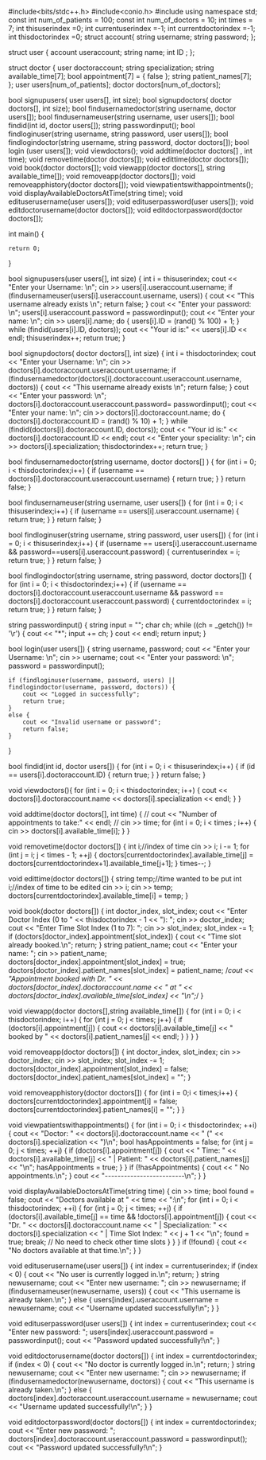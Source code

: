 #include<bits/stdc++.h>
#include<conio.h>
#include<iostream>
using namespace std;
const int num_of_patients = 100;
const int num_of_doctors = 10;
int times = 7;
int thisuserindex =0;
int currentuserindex =-1;
int currentdoctorindex =-1;
int thisdoctorindex =0;
struct account{
    string username;
    string password;
};

struct user {
    account useraccount;
    string name;
    int ID ;
};

struct doctor {
    user doctoraccount;
    string specialization;
    string available_time[7];
    bool appointment[7] = { false };
    string patient_names[7];
};
user users[num_of_patients];
doctor doctors[num_of_doctors];

bool signupusers( user users[], int size);
bool signupdoctors( doctor doctors[], int size);
bool findusernamedoctor(string username, doctor users[]);
bool findusernameuser(string username, user users[]);
bool findid(int id, doctor users[]);
string passwordinput();
bool findloginuser(string username, string password, user users[]);
bool findlogindoctor(string username, string password, doctor doctors[]);
bool login (user users[]);
void viewdoctors();
void addtime(doctor doctors[] , int time);
void removetime(doctor doctors[]);
void edittime(doctor doctors[]);
void book(doctor doctors[]);
void viewapp(doctor doctors[], string available_time[]);
void removeapp(doctor doctors[]);
void removeapphistory(doctor doctors[]);
void viewpatientswithappointments();
void displayAvailableDoctorsAtTime(string time);
void edituserusername(user users[]);
void edituserpassword(user users[]);
void editdoctorusername(doctor doctors[]);
void editdoctorpassword(doctor doctors[]);

int main() {
   
    return 0;
}

bool signupusers(user users[], int size) {
    int i = thisuserindex;
    cout << "Enter your Username: \n";
    cin >> users[i].useraccount.username;
    if (findusernameuser(users[i].useraccount.username, users)) {
        cout << "This username already exists \n";
        return false;
    }
    cout << "Enter your password: \n";
     users[i].useraccount.password = passwordinput();
     cout << "Enter your name: \n";
     cin >> users[i].name;
     do {
         users[i].ID = (rand() % 100) + 1;
     } while (findid(users[i].ID, doctors));
     cout << "Your id is:" << users[i].ID << endl;
     thisuserindex++;
    return true;
}

bool signupdoctors( doctor doctors[], int size) {
    int i = thisdoctorindex;
    cout << "Enter your Username: \n";
    cin >> doctors[i].doctoraccount.useraccount.username;
    if (findusernamedoctor(doctors[i].doctoraccount.useraccount.username, doctors)) {
        cout << "This username already exists \n";
        return false;
    }
    cout << "Enter your password: \n";
    doctors[i].doctoraccount.useraccount.password= passwordinput();
    cout << "Enter your name: \n";
    cin >> doctors[i].doctoraccount.name;
    do {
        doctors[i].doctoraccount.ID = (rand() % 10) + 1;
    } while (findid(doctors[i].doctoraccount.ID, doctors));
    cout << "Your id is:" << doctors[i].doctoraccount.ID << endl;
    cout << "Enter your speciality: \n";
    cin >> doctors[i].specialization;
    thisdoctorindex++;
    return true;
}
    
bool findusernamedoctor(string username, doctor doctors[] ) {
    for (int i = 0; i < thisdoctorindex;i++) {
        if (username == doctors[i].doctoraccount.useraccount.username) {
            return true;
        }
    }
    return false;
}

bool findusernameuser(string username, user users[]) {
    for (int i = 0; i < thisuserindex;i++) {
        if (username == users[i].useraccount.username) {
            return true;
        }
    }
    return false;
}

bool findloginuser(string username, string password, user users[]) {
    for (int i = 0; i < thisuserindex;i++) {
        if (username == users[i].useraccount.username && password==users[i].useraccount.password) {
            currentuserindex = i;
            return true;
        }
    }
    return false;
}

bool findlogindoctor(string username, string password, doctor doctors[]) {
    for (int i = 0; i < thisdoctorindex;i++) {
        if (username == doctors[i].doctoraccount.useraccount.username && password == doctors[i].doctoraccount.useraccount.password) {
            currentdoctorindex = i;
            return true;
        }
    }
    return false;
}


string passwordinput() {
    string input = "";
    char ch;
    while ((ch = _getch()) != '\r') {
        cout << "*";
        input += ch;
    }
    cout << endl;
    return input;
}

bool login(user users[]) {
    string username, password;
    cout << "Enter your Username: \n";
    cin >> username;
    cout << "Enter your password: \n";
    password = passwordinput();

    if (findloginuser(username, password, users) || findlogindoctor(username, password, doctors)) {
        cout << "Logged in successfully";
        return true;
    }
    else {
        cout << "Invalid username or password";
        return false;
    }
}

bool findid(int id, doctor users[]) {
    for (int i = 0; i < thisuserindex;i++) {
        if (id == users[i].doctoraccount.ID) {
            return true;
        }
    }
    return false;
}

void viewdoctors(){
    for (int i = 0; i < thisdoctorindex; i++) {
        cout << doctors[i].doctoraccount.name << doctors[i].specialization << endl;
}
}

void addtime(doctor doctors[], int time) {
   // cout << "Number of appointments to take:" << endl;
   // cin >> time;
    for (int i = 0; i < times ; i++) {
        cin >> doctors[i].available_time[i];
    }
}

void removetime(doctor doctors[]) {
    int i;//index of time
    cin >> i;
    i -= 1;
    for (int j = i; j < times - 1; ++j) {
        doctors[currentdoctorindex].available_time[j] = doctors[currentdoctorindex+1].available_time[j+1];
    }
    times--;
}

void edittime(doctor doctors[]) {
    string temp;//time wanted to be put
    int i;//index of time to be edited
    cin >> i;
    cin >> temp;
    doctors[currentdoctorindex].available_time[i] = temp;
}

void book(doctor doctors[]) {
    int doctor_index, slot_index;
    cout << "Enter Doctor Index (0 to " << thisdoctorindex - 1 << "): ";
    cin >> doctor_index;
    cout << "Enter Time Slot Index (1 to 7): ";
    cin >> slot_index;
    slot_index -= 1;
    if (doctors[doctor_index].appointment[slot_index]) {
        cout << "Time slot already booked.\n";
        return;
    }
    string patient_name;
    cout << "Enter your name: ";
    cin >> patient_name;
    doctors[doctor_index].appointment[slot_index] = true;
    doctors[doctor_index].patient_names[slot_index] = patient_name;
    /*cout << "Appointment booked with Dr. " << doctors[doctor_index].doctoraccount.name
        << " at " << doctors[doctor_index].available_time[slot_index] << "\n";*/
}

void viewapp(doctor doctors[],string available_time[]) {
    for (int i = 0; i < thisdoctorindex; i++) {
        for (int j = 0; j < times; j++) {
            if (doctors[i].appointment[j]) {
                cout << doctors[i].available_time[j] << " booked by " << doctors[i].patient_names[j] << endl;
            }
        }
    }
}

void removeapp(doctor doctors[]) {
    int doctor_index, slot_index;
    cin >> doctor_index;
    cin >> slot_index;
    slot_index -= 1;
    doctors[doctor_index].appointment[slot_index] = false;
    doctors[doctor_index].patient_names[slot_index] = "";
}

void removeapphistory(doctor doctors[]) {
    for (int i = 0;i < times;i++) {
        doctors[currentdoctorindex].appointment[i] = false;
        doctors[currentdoctorindex].patient_names[i] = "";
    }
}

void viewpatientswithappointments() {
    for (int i = 0; i < thisdoctorindex; ++i) {
        cout << "Doctor: " << doctors[i].doctoraccount.name << " (" << doctors[i].specialization << ")\n";
        bool hasAppointments = false;
        for (int j = 0; j < times; ++j) {
            if (doctors[i].appointment[j]) {
                cout << "  Time: " << doctors[i].available_time[j]
                    << " | Patient: " << doctors[i].patient_names[j] << "\n";
                hasAppointments = true;
            }
        }
        if (!hasAppointments) {
            cout << "  No appointments.\n";
        }
        cout << "-------------------------\n";
    }
}

void displayAvailableDoctorsAtTime(string time) {
    cin >> time;
    bool found = false;
    cout << "Doctors available at " << time << ":\n";
    for (int i = 0; i < thisdoctorindex; ++i) {
        for (int j = 0; j < times; ++j) {
            if (doctors[i].available_time[j] == time && !doctors[i].appointment[j]) {
                cout << "Dr. " << doctors[i].doctoraccount.name
                    << " | Specialization: " << doctors[i].specialization
                    << " | Time Slot Index: " << j + 1 << "\n";
                found = true;
                break; // No need to check other time slots
            }
        }
    }
    if (!found) {
        cout << "No doctors available at that time.\n";
    }
}

void edituserusername(user users[]) {
    int index = currentuserindex;
    if (index < 0) {
        cout << "No user is currently logged in.\n";
        return;
    }
    string newusername;
    cout << "Enter new username: ";
    cin >> newusername;
    if (findusernameuser(newusername, users)) {
        cout << "This username is already taken.\n";
    }
    else {
        users[index].useraccount.username = newusername;
        cout << "Username updated successfully!\n";
    }
}

void edituserpassword(user users[]) {
    int index = currentuserindex;
    cout << "Enter new password: ";
    users[index].useraccount.password = passwordinput();
    cout << "Password updated successfully!\n";
}

void editdoctorusername(doctor doctors[]) {
    int index = currentdoctorindex;
    if (index < 0) {
        cout << "No doctor is currently logged in.\n";
        return;
    }
    string newusername;
    cout << "Enter new username: ";
    cin >> newusername;
    if (findusernamedoctor(newusername, doctors)) {
        cout << "This username is already taken.\n";
    }
    else {
        doctors[index].doctoraccount.useraccount.username = newusername;
        cout << "Username updated successfully!\n";
    }
}

void editdoctorpassword(doctor doctors[]) {
    int index = currentdoctorindex;
    cout << "Enter new password: ";
    doctors[index].doctoraccount.useraccount.password = passwordinput();
    cout << "Password updated successfully!\n";
}
